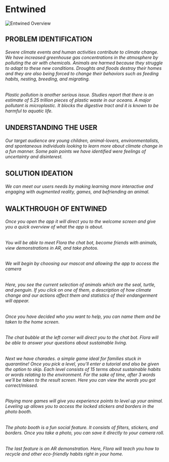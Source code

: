 # Entwined
![Entwined Overview](https://github.com/Queenie-Lau/Entwined/blob/master/Entwined-Overview.png)

## PROBLEM IDENTIFICATION
###### Severe climate events and human activities contribute to climate change. We have increased greenhouse gas concentrations in the atmosphere by polluting the air with chemicals. Animals are harmed because they struggle to adapt to these new conditions. Droughts and floods destroy their homes and they are also being forced to change their behaviors such as feeding habits, nesting, breeding, and migrating.
###### Plastic pollution is another serious issue. Studies report that there is an estimate of 5.25 trillion pieces of plastic waste in our oceans. A major pollutant is microplastic. It blocks the digestive tract and it is known to be harmful to aquatic life. 

## UNDERSTANDING THE USER
###### Our target audience are young children, animal-lovers, environmentalists, and spontaneous individuals looking to learn more about climate change in a fun manner. Some pain points we have identified were feelings of uncertainty and disinterest.  

## SOLUTION IDEATION
###### We can meet our users needs by making learning more interactive and engaging with augmented reality, games, and befriending an animal.

## WALKTHROUGH OF ENTWINED
###### Once you open the app it will direct you to the welcome screen and give you a quick overview of what the app is about.
###### You will be able to meet Flora the chat bot, become friends with animals, view demonstrations in AR, and take photos.
###### We will begin by choosing our mascot and allowing the app to access the camera
###### Here, you see the current selection of animals which are the seal, turtle, and penguin. If you click on one of them, a description of how climate change and our actions affect them and statistics of their endangerment will appear.
###### Once you have decided who you want to help, you can name them and be taken to the home screen. 
###### The chat bubble at the left corner will direct you to the chat bot. Flora will be able to answer your questions about sustainable living.
###### Next we have charades. a simple game ideal for families stuck in quarantine! Once you pick a level, you’ll enter a tutorial and also be given the option to skip. Each level consists of 15 terms about sustainable habits or words relating to the environment. For the sake of time, after 3 words we’ll be taken to the result screen. Here you can view the words you got correct/missed.
###### Playing more games will give you experience points to level up your animal. Leveling up allows you to access the locked stickers and borders in the photo booth.
###### The photo booth is a fun social feature. It consists of filters, stickers, and borders. Once you take a photo, you can save it directly to your camera roll.
###### The last feature is an AR demonstration. Here, Flora will teach you how to recycle and other eco-friendly habits right in your home.
